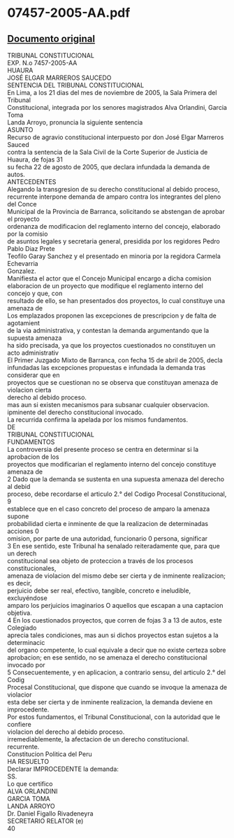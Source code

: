 
07457-2005-AA.pdf
=================
  
[Documento original](https://tc.gob.pe/jurisprudencia/2006/07457-2005-AA.pdf)  
---  
TRIBUNAL CONSTITUCIONAL  
EXP. N.o 7457-2005-AA  
HUAURA  
JOSÉ ELGAR MARREROS SAUCEDO  
SENTENCIA DEL TRIBUNAL CONSTITUCIONAL  
En Lima, a los 21 dias del mes de noviembre de 2005, la Sala Primera del Tribunal  
Constitucional, integrada por los senores magistrados Alva Orlandini, Garcia Toma  
Landa Arroyo, pronuncia la siguiente sentencia  
ASUNTO  
Recurso de agravio constitucional interpuesto por don José Elgar Marreros Sauced  
contra la sentencia de la Sala Civil de la Corte Superior de Justicia de Huaura, de fojas 31  
su fecha 22 de agosto de 2005, que declara infundada la demanda de autos.  
ANTECEDENTES  
Alegando la transgresion de su derecho constitucional al debido proceso,  
recurrente interpone demanda de amparo contra los integrantes del pleno del Conce  
Municipal de la Provincia de Barranca, solicitando se abstengan de aprobar el proyecto  
ordenanza de modificacion del reglamento interno del concejo, elaborado por la comisio  
de asuntos legales y secretaria general, presidida por los regidores Pedro Pablo Diaz Prete  
Teofilo Garay Sanchez y el presentado en minoria por la regidora Carmela Echevarria  
Gonzalez.  
Manifiesta el actor que el Concejo Municipal encargo a dicha comision  
elaboracion de un proyecto que modifique el reglamento interno del concejo y que, con  
resultado de ello, se han presentados dos proyectos, lo cual constituye una amenaza de  
Los emplazados proponen las excepciones de prescripcion y de falta de agotamient  
de la via administrativa, y contestan la demanda argumentando que la supuesta amenaza  
ha sido precisada, ya que los proyectos cuestionados no constituyen un acto administrativ  
El Primer Juzgado Mixto de Barranca, con fecha 15 de abril de 2005, decla  
infundadas las excepciones propuestas e infundada la demanda tras considerar que en  
proyectos que se cuestionan no se observa que constituyan amenaza de violacion cierta  
derecho al debido proceso.  
mas aun si existen mecanismos para subsanar cualquier observacion.  
ipminente del derecho constitucional invocado.  
La recurrida confirma la apelada por los mismos fundamentos.  
DE  
TRIBUNAL CONSTITUCIONAL  
FUNDAMENTOS  
La controversia del presente proceso se centra en determinar si la aprobacion de los  
proyectos que modificarian el reglamento interno del concejo constituye amenaza de  
2 Dado que la demanda se sustenta en una supuesta amenaza del derecho al debid  
proceso, debe recordarse el articulo 2.° del Codigo Procesal Constitucional, 9  
establece que en el caso concreto del proceso de amparo la amenaza supone  
probabilidad cierta e inminente de que la realizacion de determinadas acciones 0  
omision, por parte de una autoridad, funcionario 0 persona, significar  
3 En ese sentido, este Tribunal ha senalado reiteradamente que, para que un derech  
constitucional sea objeto de proteccion a través de los procesos constitucionales,  
amenaza de violacion del mismo debe ser cierta y de inminente realizacion; es decir,  
perjuicio debe ser real, efectivo, tangible, concreto e ineludible, excluyéndose  
amparo los perjuicios imaginarios O aquellos que escapan a una captacion objetiva.  
4 En los cuestionados proyectos, que corren de fojas 3 a 13 de autos, este Colegiado  
aprecia tales condiciones, mas aun si dichos proyectos estan sujetos a la determinacic  
del organo competente, lo cual equivale a decir que no existe certeza sobre  
aprobacion; en ese sentido, no se amenaza el derecho constitucional invocado por  
5 Consecuentemente, y en aplicacion, a contrario sensu, del articulo 2.° del Codig  
Procesal Constitucional, que dispone que cuando se invoque la amenaza de violacior  
esta debe ser cierta y de inminente realizacion, la demanda deviene en improcedente.  
Por estos fundamentos, el Tribunal Constitucional, con la autoridad que le confiere  
violacion del derecho al debido proceso.  
irremediablemente, la afectacion de un derecho constitucional.  
recurrente.  
Constitucion Politica del Peru  
HA RESUELTO  
Declarar IMPROCEDENTE la demanda:  
SS.  
Lo que certifico  
ALVA ORLANDINI  
GARCIA TOMA  
LANDA ARROYO  
Dr. Daniel Figallo Rivadeneyra  
SECRETARIO RELATOR (e)  
40